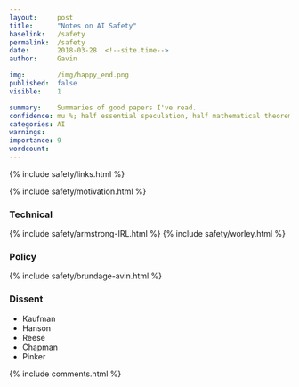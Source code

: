 ```yaml
---
layout:     post
title:      "Notes on AI Safety"
baselink:   /safety
permalink:  /safety
date:       2018-03-28  <!--site.time-->
author:     Gavin

img:        /img/happy_end.png
published:	false
visible: 	1

summary:    Summaries of good papers I've read.
confidence:	mu %; half essential speculation, half mathematical theorems.
categories: AI
warnings:	
importance: 9
wordcount:		
---
```


{%		include safety/links.html				%}


{%	include safety/motivation.html 			%}


<div class="accordion">

<h3>Technical</h3>
<div>
	{%	include safety/armstrong-IRL.html 		%}
	{%	include safety/worley.html		%}
</div>


<h3>Policy</h3>
<div>
	{%	include safety/brundage-avin.html		%}

</div>

<h3>Dissent</h3>
<div>
	<ul>
		<li>Kaufman</li>
		<li>Hanson</li>
		<li>Reese</li>
		<li>Chapman</li>
		<li>Pinker</li>
</div>

</div>



{%  include comments.html %}